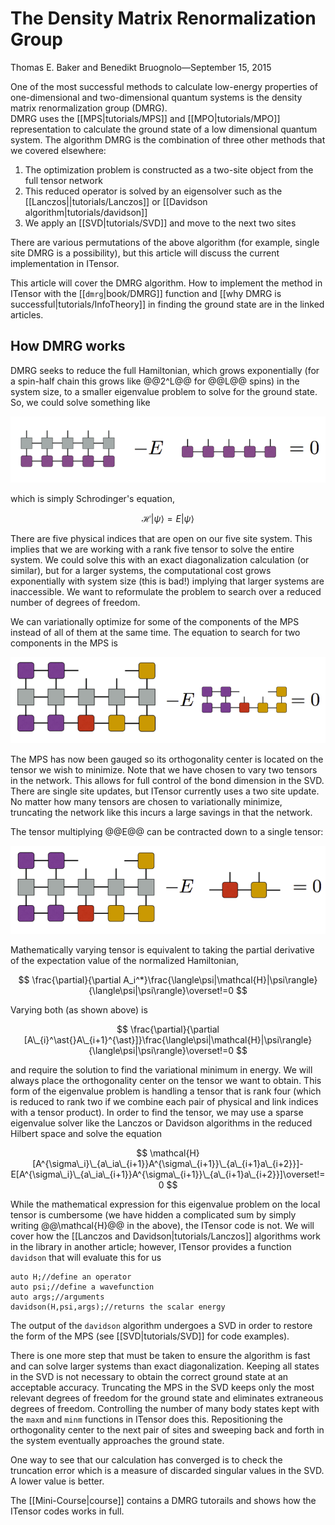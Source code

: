 # The Density Matrix Renormalization Group

<span class='article_sig'>Thomas E. Baker and Benedikt Bruognolo&mdash;September 15, 2015</span>

One of the most successful methods to calculate low-energy properties of one-dimensional and two-dimensional quantum systems 
is the density matrix renormalization group (DMRG).  
DMRG uses the [[MPS|tutorials/MPS]] and [[MPO|tutorials/MPO]] representation to calculate the 
ground state of a low dimensional quantum system. The algorithm DMRG is the combination of three other methods that we covered elsewhere:  

  1.  The optimization problem is constructed as a two-site object from the full tensor network
  2.  This reduced operator is solved by an eigensolver such as the [[Lanczos||tutorials/Lanczos]] or [[Davidson algorithm|tutorials/davidson]]
  3.  We apply an [[SVD|tutorials/SVD]] and move to the next two sites

There are various permutations of the above algorithm (for example, single site DMRG is a possibility), but this article will discuss the current implementation in ITensor.

This article will cover the DMRG algorithm.  How to implement the method in ITensor with the [[`dmrg`|book/DMRG]] function and [[why DMRG is successful|tutorials/InfoTheory]] in finding the ground state are in the linked articles.

## How DMRG works

DMRG seeks to reduce the full Hamiltonian, which grows exponentially (for a spin-half chain this grows like @@2^L@@ for @@L@@ spins) in the system size, to a smaller eigenvalue problem to solve for the ground state.  So, we could solve something like

<p align="center"><img src="docs/tutorials/DMRG/schrodinger.png" alt="Schrodinger's equation" style="width: 600px;"/></p>

which is simply Schrodinger's equation,

$$
\mathcal{H}|\psi\rangle=E|\psi\rangle
$$


There are five physical indices that are open on our five site system.  This implies that we are working with a rank five tensor to solve the entire system.  We could solve this with an exact diagonalization calculation (or similar), but for a larger systems, the computational cost grows exponentially with system size (this is bad!) implying that larger systems are inaccessible.  We want to reformulate the problem to search over a reduced number of degrees of freedom. 

We can variationally optimize for some of the components of the MPS instead of all of them at the same time. The equation to search for two components in the MPS is

<p align="center"><img src="docs/tutorials/DMRG/dmrg_eig0.png" alt="DMRG eigenvalue equation" style="width: 600px;"/></p>

The MPS has now been gauged so its orthogonality center is located on the tensor we wish to minimize. Note that we have chosen to vary two tensors in the network.  This allows for full control of the bond dimension in the SVD. There are single site updates, but ITensor currently uses a two site update.  No matter how many tensors are chosen to variationally minimize, truncating the network like this incurs a large savings in that the network. 

The tensor multiplying @@E@@ can be contracted down to a single tensor:

<p align="center"><img src="docs/tutorials/DMRG/dmrg_eig.png" alt="DMRG eigenvalue equation" style="width: 600px;"/></p>

Mathematically varying tensor is equivalent to taking the partial derivative of the expectation value of the normalized Hamiltonian,

$$
\frac{\partial}{\partial A_i^*}\frac{\langle\psi|\mathcal{H}|\psi\rangle}{\langle\psi|\psi\rangle}\overset!=0
$$ 

Varying both (as shown above) is

$$
\frac{\partial}{\partial [A\_{i}^\ast{}A\_{i+1}^{\ast}]}\frac{\langle\psi|\mathcal{H}|\psi\rangle}{\langle\psi|\psi\rangle}\overset!=0
$$ 

and require the solution to find the variational minimum in energy.  We will always place the orthogonality center on the tensor we want to obtain.  This form of the eigenvalue problem is handling a tensor that is rank four (which is reduced to rank two if we combine each pair of physical and link indices with a tensor product).  In order to find the tensor, we may use a sparse eigenvalue solver like the Lanczos or Davidson algorithms in the reduced Hilbert space and solve the equation 

$$
\mathcal{H}[A^{\sigma\_i}\_{a\_ia\_{i+1}}A^{\sigma\_{i+1}}\_{a\_{i+1}a\_{i+2}}]-E[A^{\sigma\_i}\_{a\_ia\_{i+1}}A^{\sigma\_{i+1}}\_{a\_{i+1}a\_{i+2}}]\overset!=0
$$

While the mathematical expression for this eigenvalue problem on the local tensor is cumbersome (we have hidden a complicated sum by simply writing @@\mathcal{H}@@ in the above), the ITensor code is not.  We will cover how the [[Lanczos and Davidson|tutorials/Lanczos]] algorithms work in the library in another article; however,  ITensor provides a function `davidson` that will evaluate this for us

    auto H;//define an operator
    auto psi;//define a wavefunction
    auto args;//arguments
    davidson(H,psi,args);//returns the scalar energy

The output of the `davidson` algorithm undergoes a SVD in order to restore the form of the MPS (see [[SVD|tutorials/SVD]] for code examples).

There is one more step that must be taken to ensure the algorithm is fast and can solve larger systems than exact diagonalization.  Keeping all states in the SVD is not necessary to obtain the correct ground state at an acceptable accuracy. Truncating the MPS in the SVD keeps only the most relevant degrees of freedom for the ground state and eliminates extraneous degrees of freedom.  Controlling the number of many body states kept with the `maxm` and `minm` functions in ITensor does this.  Repositioning the orthogonality center to the next pair of sites and sweeping back and forth in the system eventually approaches the ground state.

One way to see that our calculation has converged is to check the truncation error which is a measure of discarded singular values in the SVD. A lower value is better.   

The [[Mini-Course|course]] contains a DMRG tutorails and shows how the ITensor codes works in full.

